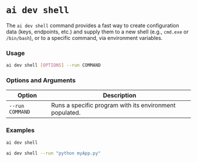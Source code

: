 # `ai dev shell`

The `ai dev shell` command provides a fast way to create configuration data (keys, endpoints, etc.) and supply them to a new shell (e.g., `cmd.exe` or `/bin/bash`), or to a specific command, via environment variables.

### Usage 

``` bash
ai dev shell [OPTIONS] --run COMMAND
```

### Options and Arguments

| Option                  | Description                                                                                             |
|-------------------------|---------------------------------------------------------------------------------------------------------|
| `--run COMMAND`         | Runs a specific program with its environment populated.                                                 |

### Examples

``` bash title="Opens a new shell populated with environment variables"
ai dev shell
```

``` bash title="Runs a specific program with its environment populated"
ai dev shell --run "python myApp.py"
```

